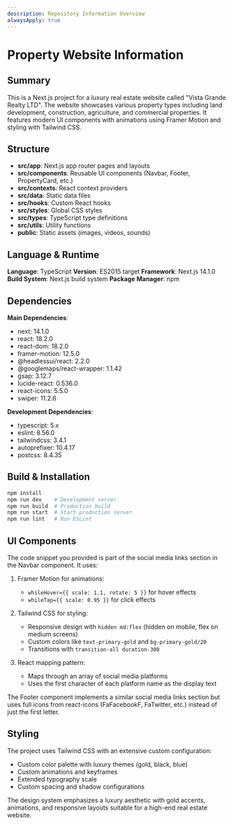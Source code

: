 ```yaml
---
description: Repository Information Overview
alwaysApply: true
---
```


# Property Website Information

## Summary
This is a Next.js project for a luxury real estate website called "Vista Grande Realty LTD". The website showcases various property types including land development, construction, agriculture, and commercial properties. It features modern UI components with animations using Framer Motion and styling with Tailwind CSS.

## Structure
- **src/app**: Next.js app router pages and layouts
- **src/components**: Reusable UI components (Navbar, Footer, PropertyCard, etc.)
- **src/contexts**: React context providers
- **src/data**: Static data files
- **src/hooks**: Custom React hooks
- **src/styles**: Global CSS styles
- **src/types**: TypeScript type definitions
- **src/utils**: Utility functions
- **public**: Static assets (images, videos, sounds)

## Language & Runtime
**Language**: TypeScript
**Version**: ES2015 target
**Framework**: Next.js 14.1.0
**Build System**: Next.js build system
**Package Manager**: npm

## Dependencies
**Main Dependencies**:
- next: 14.1.0
- react: 18.2.0
- react-dom: 18.2.0
- framer-motion: 12.5.0
- @headlessui/react: 2.2.0
- @googlemaps/react-wrapper: 1.1.42
- gsap: 3.12.7
- lucide-react: 0.536.0
- react-icons: 5.5.0
- swiper: 11.2.6

**Development Dependencies**:
- typescript: 5.x
- eslint: 8.56.0
- tailwindcss: 3.4.1
- autoprefixer: 10.4.17
- postcss: 8.4.35

## Build & Installation
```bash
npm install
npm run dev    # Development server
npm run build  # Production build
npm run start  # Start production server
npm run lint   # Run ESLint
```

## UI Components
The code snippet you provided is part of the social media links section in the Navbar component. It uses:

1. Framer Motion for animations:
   - `whileHover={{ scale: 1.1, rotate: 5 }}` for hover effects
   - `whileTap={{ scale: 0.95 }}` for click effects

2. Tailwind CSS for styling:
   - Responsive design with `hidden md:flex` (hidden on mobile, flex on medium screens)
   - Custom colors like `text-primary-gold` and `bg-primary-gold/20`
   - Transitions with `transition-all duration-300`

3. React mapping pattern:
   - Maps through an array of social media platforms
   - Uses the first character of each platform name as the display text

The Footer component implements a similar social media links section but uses full icons from react-icons (FaFacebookF, FaTwitter, etc.) instead of just the first letter.

## Styling
The project uses Tailwind CSS with an extensive custom configuration:
- Custom color palette with luxury themes (gold, black, blue)
- Custom animations and keyframes
- Extended typography scale
- Custom spacing and shadow configurations

The design system emphasizes a luxury aesthetic with gold accents, animations, and responsive layouts suitable for a high-end real estate website.